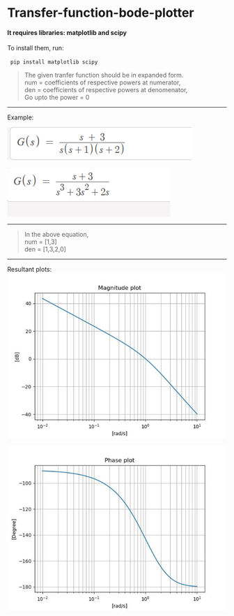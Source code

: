 # Transfer-function-bode-plotter

#### It requires libraries: matplotlib and scipy

To install them, run:
  
<code> pip install matplotlib scipy</code>

  

> The given tranfer function should be in expanded form.\
num = coefficients of respective powers at numerator,\
den = coefficients of respective powers at denomenator,\
Go upto the power = 0

---

Example:


![1.png](1.png)
    
![2.png](2.png)

---

>In the above equation,\
num = [1,3]\
den = [1,3,2,0]

---
Resultant plots:
![magnitude-plot.png](mag-plot.jpg)
    
![phase-plot.png](phase-plot.jpg)
